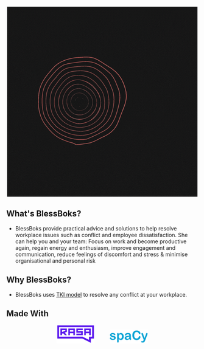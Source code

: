 <p align="center">
  <img src="BlessBoks(1).gif" alt="animated" />
</p>

## What's BlessBoks?
- BlessBoks provide practical advice and solutions to help resolve workplace issues such as conflict and employee dissatisfaction. She can help you and your team: Focus on work and become productive again, regain energy and enthusiasm, improve engagement and communication, reduce feelings of discomfort and stress & minimise organisational and personal risk

## Why BlessBoks?
- BlessBoks uses [TKI model](https://en.wikipedia.org/wiki/Thomas%E2%80%93Kilmann_Conflict_Mode_Instrument) to resolve any conflict at your workplace. 

## Made With
<p align="center">
  <img width=100 src="rasa.png" alt="made_with_logo" />&nbsp;&nbsp;&nbsp;&nbsp;&nbsp;&nbsp;&nbsp;&nbsp;&nbsp;&nbsp;<img width=100 src="spacy.png" alt="mmade_with_logo" />
</p>
